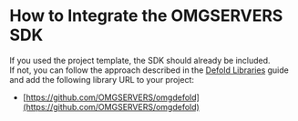 # How to Integrate the OMGSERVERS SDK

If you used the project template, the SDK should already be included.  
If not, you can follow the approach described in the [Defold Libraries](https://defold.com/manuals/libraries/) guide and
add the following library URL to your project:

- [https://github.com/OMGSERVERS/omgdefold](https://github.com/OMGSERVERS/omgdefold)
